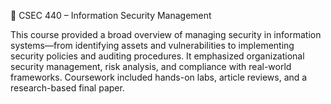 🧾 CSEC 440 – Information Security Management

This course provided a broad overview of managing security in information systems—from identifying assets and vulnerabilities to implementing security policies and auditing procedures. It emphasized organizational security management, risk analysis, and compliance with real-world frameworks. Coursework included hands-on labs, article reviews, and a research-based final paper.
